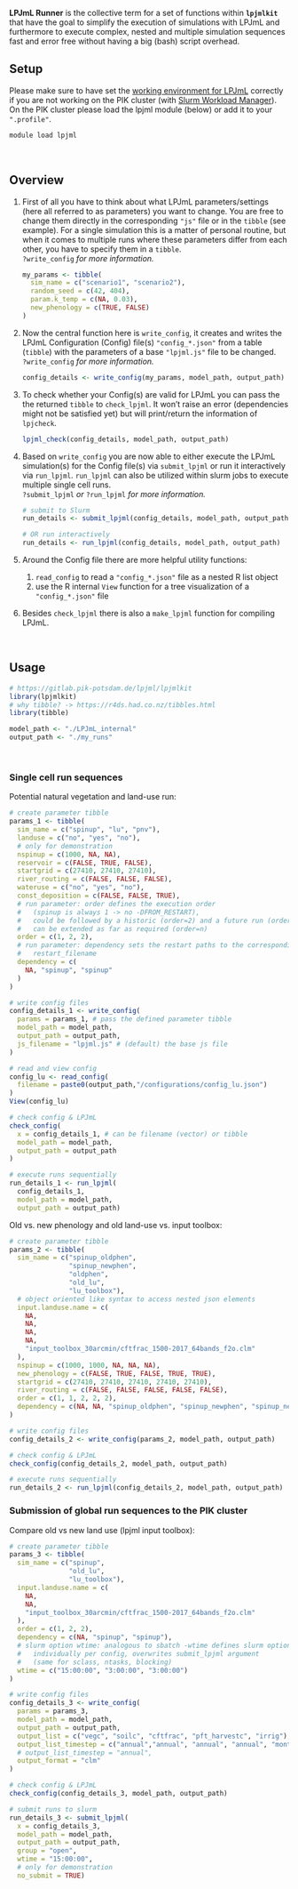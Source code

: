 **LPJmL Runner** is the collective term for a set of functions within
**`lpjmlkit`** that have the goal to simplify the execution of
simulations with LPJmL and furthermore to execute complex, nested and
multiple simulation sequences fast and error free without having a big
(bash) script overhead.

## Setup

Please make sure to have set the [working environment for
LPJmL](https://gitlab.pik-potsdam.de/lpjml/LPJmL_internal/-/blob/master/INSTALL)
correctly if you are not working on the PIK cluster (with [Slurm
Workload
Manager](https://www.pik-potsdam.de/en/institute/about/it-services/hpc/user-guides/slurm)).
On the PIK cluster please load the lpjml module (below) or add it to
your `".profile"`.

``` bash
module load lpjml
```

   

## Overview

1.  First of all you have to think about what LPJmL parameters/settings
    (here all referred to as parameters) you want to change. You are
    free to change them directly in the corresponding `"js"` file or in
    the `tibble` (see example). For a single simulation this is a matter
    of personal routine, but when it comes to multiple runs where these
    parameters differ from each other, you have to specify them in a
    `tibble`.  
    `?write_config` *for more information.*  

    ``` r
    my_params <- tibble(
      sim_name = c("scenario1", "scenario2"),
      random_seed = c(42, 404),
      param.k_temp = c(NA, 0.03),
      new_phenology = c(TRUE, FALSE)
    )
    ```

2.  Now the central function here is `write_config`, it creates and
    writes the LPJmL Configuration (Config) file(s) `"config_*.json"`
    from a table (`tibble`) with the parameters of a base `"lpjml.js"`
    file to be changed.  
    `?write_config` *for more information.*  

    ``` r
    config_details <- write_config(my_params, model_path, output_path)
    ```

3.  To check whether your Config(s) are valid for LPJmL you can pass the
    the returned `tibble` to `check_lpjml`. It won’t raise an error
    (dependencies might not be satisfied yet) but will print/return the
    information of `lpjcheck`.  

    ``` r
    lpjml_check(config_details, model_path, output_path)
    ```

4.  Based on `write_config` you are now able to either execute the LPJmL
    simulation(s) for the Config file(s) via `submit_lpjml` or run it
    interactively via `run_lpjml`. `run_lpjml` can also be utilized
    within slurm jobs to execute multiple single cell runs.  
    `?submit_lpjml` *or* `?run_lpjml` *for more information.*  

    ``` r
    # submit to Slurm
    run_details <- submit_lpjml(config_details, model_path, output_path)

    # OR run interactively
    run_details <- run_lpjml(config_details, model_path, output_path)
    ```

5.  Around the Config file there are more helpful utility functions:

    1.  `read_config` to read a `"config_*.json"` file as a nested R
        list object
    2.  use the R internal `View` function for a tree visualization of a
        `"config_*.json"` file

6.  Besides `check_lpjml` there is also a `make_lpjml` function for
    compiling LPJmL.

     

## Usage

``` r
# https://gitlab.pik-potsdam.de/lpjml/lpjmlkit
library(lpjmlkit)
# why tibble? -> https://r4ds.had.co.nz/tibbles.html
library(tibble)

model_path <- "./LPJmL_internal"
output_path <- "./my_runs"
```

     

### Single cell run sequences 

  
Potential natural vegetation and land-use run:

``` r
# create parameter tibble
params_1 <- tibble(
  sim_name = c("spinup", "lu", "pnv"),
  landuse = c("no", "yes", "no"),
  # only for demonstration
  nspinup = c(1000, NA, NA),
  reservoir = c(FALSE, TRUE, FALSE),
  startgrid = c(27410, 27410, 27410),
  river_routing = c(FALSE, FALSE, FALSE),
  wateruse = c("no", "yes", "no"),
  const_deposition = c(FALSE, FALSE, TRUE),
  # run parameter: order defines the execution order
  #   (spinup is always 1 -> no -DFROM_RESTART),
  #   could be followed by a historic (order=2) and a future run (order=3)
  #   can be extended as far as required (order=n)
  order = c(1, 2, 2),
  # run parameter: dependency sets the restart paths to the corresponding
  #   restart_filename
  dependency = c(
    NA, "spinup", "spinup"
  )
)

# write config files
config_details_1 <- write_config(
  params = params_1, # pass the defined parameter tibble
  model_path = model_path,
  output_path = output_path,
  js_filename = "lpjml.js" # (default) the base js file
)

# read and view config
config_lu <- read_config(
  filename = paste0(output_path,"/configurations/config_lu.json")
)
View(config_lu)

# check config & LPJmL
check_config(
  x = config_details_1, # can be filename (vector) or tibble
  model_path = model_path,
  output_path = output_path
)

# execute runs sequentially
run_details_1 <- run_lpjml(
  config_details_1,
  model_path = model_path,
  output_path = output_path)
```

Old vs. new phenology and old land-use vs. input toolbox:

``` r
# create parameter tibble
params_2 <- tibble(
  sim_name = c("spinup_oldphen",
               "spinup_newphen",
               "oldphen",
               "old_lu",
               "lu_toolbox"),
  # object oriented like syntax to access nested json elements
  input.landuse.name = c(
    NA,
    NA,
    NA,
    NA,
    "input_toolbox_30arcmin/cftfrac_1500-2017_64bands_f2o.clm"
  ),
  nspinup = c(1000, 1000, NA, NA, NA),
  new_phenology = c(FALSE, TRUE, FALSE, TRUE, TRUE),
  startgrid = c(27410, 27410, 27410, 27410, 27410),
  river_routing = c(FALSE, FALSE, FALSE, FALSE, FALSE),
  order = c(1, 1, 2, 2, 2),
  dependency = c(NA, NA, "spinup_oldphen", "spinup_newphen", "spinup_newphen")
)

# write config files
config_details_2 <- write_config(params_2, model_path, output_path)

# check config & LPJmL
check_config(config_details_2, model_path, output_path)

# execute runs sequentially
run_details_2 <- run_lpjml(config_details_2, model_path, output_path)
```

### Submission of global run sequences to the PIK cluster 

  
Compare old vs new land use (lpjml input toolbox):

``` r
# create parameter tibble
params_3 <- tibble(
  sim_name = c("spinup",
               "old_lu",
               "lu_toolbox"),
  input.landuse.name = c(
    NA,
    NA,
    "input_toolbox_30arcmin/cftfrac_1500-2017_64bands_f2o.clm"
  ),
  order = c(1, 2, 2),
  dependency = c(NA, "spinup", "spinup"),
  # slurm option wtime: analogous to sbatch -wtime defines slurm option
  #   individually per config, overwrites submit_lpjml argument
  #   (same for sclass, ntasks, blocking)
  wtime = c("15:00:00", "3:00:00", "3:00:00")
)

# write config files
config_details_3 <- write_config(
  params = params_3,
  model_path = model_path,
  output_path = output_path,
  output_list = c("vegc", "soilc", "cftfrac", "pft_harvestc", "irrig"),
  output_list_timestep = c("annual","annual", "annual", "annual", "monthly"),
  # output_list_timestep = "annual",
  output_format = "clm"
)

# check config & LPJmL
check_config(config_details_3, model_path, output_path)

# submit runs to slurm
run_details_3 <- submit_lpjml(
  x = config_details_3,
  model_path = model_path,
  output_path = output_path,
  group = "open",
  wtime = "15:00:00",
  # only for demonstration
  no_submit = TRUE)
```
